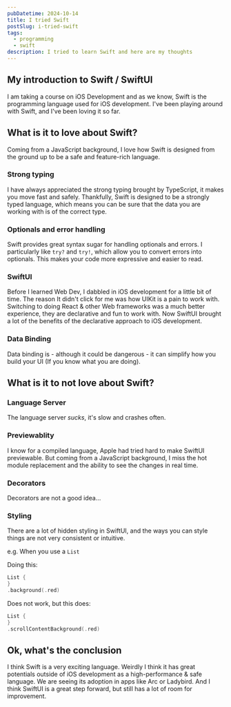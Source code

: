 ```yaml
---
pubDatetime: 2024-10-14
title: I tried Swift
postSlug: i-tried-swift
tags:
  - programming
  - swift
description: I tried to learn Swift and here are my thoughts
---
```


## My introduction to Swift / SwiftUI

I am taking a course on iOS Development and as we know, Swift is the programming language used for iOS development. I've been playing around with Swift, and I've been loving it so far.

## What is it to love about Swift?

Coming from a JavaScript background, I love how Swift is designed from the ground up to be a safe and feature-rich language.

### Strong typing

I have always appreciated the strong typing brought by TypeScript, it makes you move fast and safely. Thankfully, Swift is designed to be a strongly typed language, which means you can be sure that the data you are working with is of the correct type.

### Optionals and error handling

Swift provides great syntax sugar for handling optionals and errors. I particularly like `try?` and `try!`, which allow you to convert errors into optionals. This makes your code more expressive and easier to read.

### SwiftUI

Before I learned Web Dev, I dabbled in iOS development for a little bit of time. The reason It didn't click for me was how UIKit is a pain to work with. Switching to doing React & other Web frameworks was a much better experience, they are declarative and fun to work with. Now SwiftUI brought a lot of the benefits of the declarative approach to iOS development.

### Data Binding

Data binding is - although it could be dangerous - it can simplify how you build your UI (If you know what you are doing).

## What is it to not love about Swift?

### Language Server

The language server _sucks_, it's slow and crashes often.

### Previewablity

I know for a compiled language, Apple had tried hard to make SwiftUI previewable. But coming from a JavaScript background, I miss the hot module replacement and the ability to see the changes in real time.

### Decorators

Decorators are not a good idea...

### Styling

There are a lot of hidden styling in SwiftUI, and the ways you can style things are not very consistent or intuitive.

e.g. When you use a `List`

Doing this:

```swift
List {
}
.background(.red)
```

Does not work, but this does:

```swift
List {
}
.scrollContentBackground(.red)
```

## Ok, what's the conclusion

I think Swift is a very exciting language. Weirdly I think it has great potentials outside of iOS development as a high-performance & safe language. We are seeing its adoption in apps like Arc or Ladybird. And I think SwiftUI is a great step forward, but still has a lot of room for improvement.
